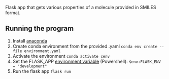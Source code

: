 Flask app that gets various properties of a molecule provided in SMILES format.

## Running the program

1. Install [anaconda](https://www.anaconda.com/products/distribution)
2. Create conda environment from the provided .yaml ``conda env create --file environment.yaml``
3. Activate the environment ``conda activate cenv``
4. Set the FLASK_APP [environment variable](https://flask.palletsprojects.com/en/2.1.x/config/#environment-and-debug-features) (Powershell): ``$env:FLASK_ENV = "development"``
5. Run the flask app ``flask run``
